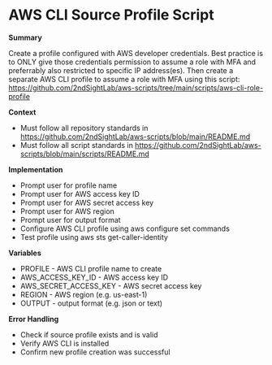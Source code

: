 # AWS CLI Source Profile Script

__Summary__

Create a profile configured with AWS developer credentials. Best practice is to ONLY give those
credentials permission to assume a role with MFA and preferrably also restricted to specific IP
address(es). Then create a separate AWS CLI profile to assume a role with MFA using this script:
https://github.com/2ndSightLab/aws-scripts/tree/main/scripts/aws-cli-role-profile

__Context__

* Must follow all repository standards in https://github.com/2ndSightLab/aws-scripts/blob/main/README.md
* Must follow all script standards in https://github.com/2ndSightLab/aws-scripts/blob/main/scripts/README.md

__Implementation__
- Prompt user for profile name
- Prompt user for AWS access key ID
- Prompt user for AWS secret access key
- Prompt user for AWS region
- Prompt user for output format
- Configure AWS CLI profile using aws configure set commands
- Test profile using aws sts get-caller-identity

__Variables__
- PROFILE - AWS CLI profile name to create
- AWS_ACCESS_KEY_ID - AWS access key ID
- AWS_SECRET_ACCESS_KEY - AWS secret access key
- REGION - AWS region (e.g. us-east-1)
- OUTPUT - output format (e.g. json or text)

__Error Handling__
- Check if source profile exists and is valid
- Verify AWS CLI is installed
- Confirm new profile creation was successful
